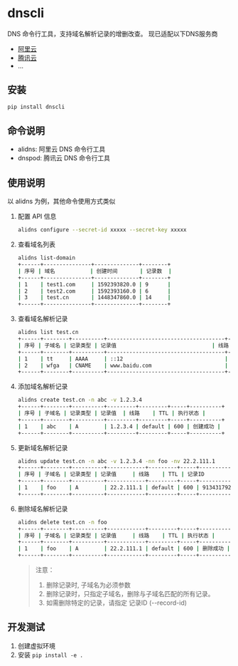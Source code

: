 # dnscli

DNS 命令行工具，支持域名解析记录的增删改查。 现已适配以下DNS服务商

- [阿里云](https://www.aliyun.com/)
- [腾讯云](https://cloud.tencent.com/)
- ...

## 安装

```bash
pip install dnscli
```

## 命令说明

- alidns: 阿里云 DNS 命令行工具
- dnspod: 腾讯云 DNS 命令行工具

## 使用说明

以 alidns 为例，其他命令使用方式类似

1. 配置 API 信息
    ```bash
    alidns configure --secret-id xxxxx --secret-key xxxxx
    ```
2. 查看域名列表
    ```bash
    alidns list-domain
    +------+---------------+--------------+--------+
    | 序号 | 域名           | 创建时间       | 记录数  |
    +------+---------------+--------------+--------+
    | 1    | test1.com     | 1592393820.0 | 9      |
    | 2    | test2.com     | 1592393160.0 | 6      |
    | 3    | test.cn       | 1448347860.0 | 14     |
    +------+---------------+--------------+--------+
    ```
3. 查看域名解析记录
    ```bash
    alidns list test.cn
    +------+--------+----------+-------------------------------------+---------+-----+--------------------+--------------+--------------+
    | 序号 | 子域名 | 记录类型 | 记录值                              | 线路    | TTL | 记录 ID            | 创建时间     | 更新时间     |
    +------+--------+----------+-------------------------------------+---------+-----+--------------------+--------------+--------------+
    | 1    | tt     | AAAA     | ::12                                | default | 600 | 913272411669522432 | 1724317196.0 | 1724317196.0 |
    | 2    | wfga   | CNAME    | www.baidu.com                       | default | 600 | 913225766055557120 | 1724294954.0 | 1724311099.0 |
    +------+--------+----------+-------------------------------------+---------+-----+--------------------+--------------+--------------+
    ```
4. 添加域名解析记录
    ```bash
    alidns create test.cn -n abc -v 1.2.3.4
    +------+--------+----------+---------+---------+-----+----------+
    | 序号 | 子域名 | 记录类型 | 记录值  | 线路    | TTL | 执行状态 |
    +------+--------+----------+---------+---------+-----+----------+
    | 1    | abc    | A        | 1.2.3.4 | default | 600 | 创建成功 |
    +------+--------+----------+---------+---------+-----+----------+
    ```
5. 更新域名解析记录
    ```bash
    alidns update test.cn -n abc -v 1.2.3.4 -nn foo -nv 22.2.111.1
    +------+--------+----------+------------+---------+-----+--------------------+----------+
    | 序号 | 子域名 | 记录类型 | 记录值     | 线路    | TTL | 记录ID             | 执行状态 |
    +------+--------+----------+------------+---------+-----+--------------------+----------+
    | 1    | foo    | A        | 22.2.111.1 | default | 600 | 913431792258240512 | 修改成功 |
    +------+--------+----------+------------+---------+-----+--------------------+----------+
    ```
6. 删除域名解析记录
    ```bash
    alidns delete test.cn -n foo
    +------+--------+----------+------------+---------+-----+----------+
    | 序号 | 子域名 | 记录类型 | 记录值     | 线路    | TTL | 执行状态 |
    +------+--------+----------+------------+---------+-----+----------+
    | 1    | foo    | A        | 22.2.111.1 | default | 600 | 删除成功 |
    +------+--------+----------+------------+---------+-----+----------+
    ```
    > 注意：
    > 1. 删除记录时, 子域名为必须参数
    > 2. 删除记录时，只指定子域名，删除与子域名匹配的所有记录。
    > 3. 如需删除特定的记录，请指定 记录ID (--record-id)

## 开发测试

1. 创建虚拟环境
2. 安装 `pip install -e .`
